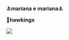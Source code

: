 <b>⚓mariana e mariana⚓<b>
  
<b>📍hawkings<b>

<img src="https://entretenimento.plu7.com/wp-content/uploads/2022/05/Stranger-Things-A-quarta-temporada-acabou-de-apresentar-sua-nova.jpg">
